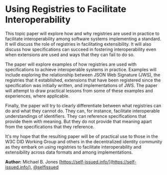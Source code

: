 # Using Registries to Facilitate Interoperability

This topic paper will explore how and why registries are used in practice to facilitate interoperability among software systems implementing a standard.  It will discuss the role of registries in facilitating extensibility.  It will also discuss how specifications can succeed in fostering interoperability even when extensions are used and ways that they can fail to do so.

The paper will explore examples of how registries are used with specifications to achieve interoperable systems in practice.  Examples will include exploring the relationship between JSON Web Signature (JWS), the registries that it established, extensions that have been registered since the specification was initially written, and implementations of JWS.  The paper will attempt to draw practical lessons from some of these examples and experiences, where applicable.

Finally, the paper will try to clearly differentiate between what registries can do and what they cannot do.  They can, for instance, facilitate interoperable understandings of identifiers.  They can reference specifications that provide them with meaning.  But they do not provide that meaning apart from the specifications that they reference.

It's my hope that the resulting paper will be of practical use to those in the W3C DID Working Group and others in the decentralized identity community as they embark on using registries to facilitate interoperability and extensibility across data formats and among implementations.

**Author:** Michael B. Jones [https://self-issued.info/](https://self-issued.info/), [@selfissued](https://twitter.com/selfissued)
